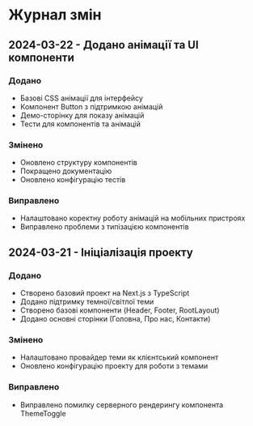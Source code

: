 # Журнал змін

## 2024-03-22 - Додано анімації та UI компоненти

### Додано
- Базові CSS анімації для інтерфейсу
- Компонент Button з підтримкою анімацій
- Демо-сторінку для показу анімацій
- Тести для компонентів та анімацій

### Змінено
- Оновлено структуру компонентів
- Покращено документацію
- Оновлено конфігурацію тестів

### Виправлено
- Налаштовано коректну роботу анімацій на мобільних пристроях
- Виправлено проблеми з типізацією компонентів

## 2024-03-21 - Ініціалізація проекту

### Додано
- Створено базовий проект на Next.js з TypeScript
- Додано підтримку темної/світлої теми
- Створено базові компоненти (Header, Footer, RootLayout)
- Додано основні сторінки (Головна, Про нас, Контакти)

### Змінено
- Налаштовано провайдер теми як клієнтський компонент
- Оновлено конфігурацію проекту для роботи з темами

### Виправлено
- Виправлено помилку серверного рендерингу компонента ThemeToggle 